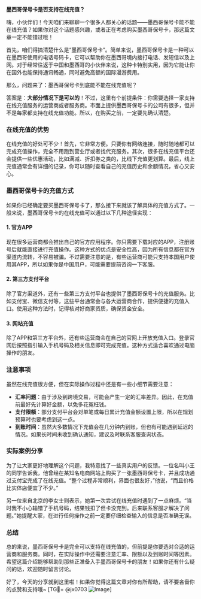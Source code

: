 **墨西哥保号卡是否支持在线充值？**

嗨，小伙伴们！今天咱们来聊聊一个很多人都关心的话题——墨西哥保号卡能不能在线充值？如果你对这个话题感兴趣，或者正在考虑购买墨西哥保号卡，那这篇文章一定不能错过哦！

首先，咱们得搞清楚什么是“墨西哥保号卡”。简单来说，墨西哥保号卡是一种可以在墨西哥使用的电话号码卡，它可以帮助你在墨西哥境内接打电话、发短信以及上网。对于经常往返于中国和墨西哥的小伙伴来说，这种卡特别实用，因为它能让你在国外也能保持通讯畅通，同时避免高额的国际漫游费用。

那么，问题来了：墨西哥保号卡到底能不能在线充值呢？

答案是：**大部分情况下是可以的**！不过，这里有个前提条件：你需要选择一家支持在线充值服务的运营商或者服务商。市面上提供墨西哥保号卡的公司有很多，但并不是每家都支持在线充值功能。所以，在购买之前，一定要先确认清楚。

### 在线充值的优势

在线充值的好处可不少！首先，它非常方便。只要你有网络连接，随时随地都可以完成充值操作，完全不用跑到营业厅或者找代充服务。其次，很多在线充值平台还会提供一些优惠活动，比如满减、折扣券之类的，比线下充值更划算。最后，线上充值通常会有详细的记录，你可以随时查看自己的充值历史和余额情况，省心又安心。

### 墨西哥保号卡的充值方式

如果你已经确定要买墨西哥保号卡了，那么接下来就该了解具体的充值方式了。一般来说，墨西哥保号卡的在线充值可以通过以下几种途径实现：

#### 1. 官方APP
现在很多运营商都会推出自己的官方应用程序。你只需要下载对应的APP，注册账号后就能直接进行充值操作。这种方式的优点是安全性高，因为所有信息都在官方渠道内流转，不容易被骗。不过需要注意的是，有些运营商可能只支持本国用户使用其APP，所以如果你是中国用户，可能需要提前咨询一下客服。

#### 2. 第三方支付平台
除了官方渠道外，还有一些第三方支付平台也提供了墨西哥保号卡的充值服务。比如支付宝、微信支付等，这些平台通常会与各大运营商合作，提供便捷的充值入口。使用这种方法时，记得核对好商家资质，确保资金安全。

#### 3. 网站充值
除了APP和第三方平台外，还有些运营商会在自己的官网上开放充值入口。登录官网后按照指引输入手机号码及相关信息即可完成充值。这种方式适合喜欢通过电脑操作的朋友。

### 注意事项

虽然在线充值很方便，但在实际操作过程中还是有一些小细节需要注意：

- **汇率问题**：由于涉及到跨境交易，可能会产生一定的汇率差异。因此，在充值前最好先计算好金额，以免多花冤枉钱。
- **支付限额**：部分支付平台会对单笔或每日累计充值金额设置上限，所以在规划预算时也要考虑到这一点。
- **到账时间**：虽然大多数情况下充值会在几分钟内到账，但也有可能遇到延迟的情况。如果长时间未收到确认通知，建议及时联系客服查询状态。

### 实际案例分享

为了让大家更好地理解这个问题，我特意找了一些真实用户的反馈。一位名叫小王的同学告诉我，他曾经在某知名电商网站上购买了一张墨西哥保号卡，并且成功通过支付宝完成了在线充值。“整个过程非常顺利，界面也很友好，”他说，“而且价格比实体店便宜了不少。”

另一位来自北京的李女士则表示，她第一次尝试在线充值时遇到了一点麻烦。“当时我不小心输错了手机号码，结果钱扣了但卡没充到。后来联系客服才解决了问题。”她提醒大家，在进行任何操作之前一定要仔细检查输入的信息是否准确无误。

### 总结

总的来说，墨西哥保号卡是完全可以支持在线充值的，但前提是你要选对合适的运营商和服务商。同时，在实际操作中还需要注意汇率、限额以及到账时间等因素。希望这篇介绍能够帮助到那些正准备入手墨西哥保号卡的朋友！如果你还有什么疑问的话，欢迎随时留言讨论。

好了，今天的分享就到这里啦！如果你觉得这篇文章对你有所帮助，请不要吝啬你的点赞和支持哦~ [TG💪+ @jx0703 ![Image](https://github.com/user-attachments/assets/dbca1d08-cadb-493c-b0ec-ad6f7a83f270)]